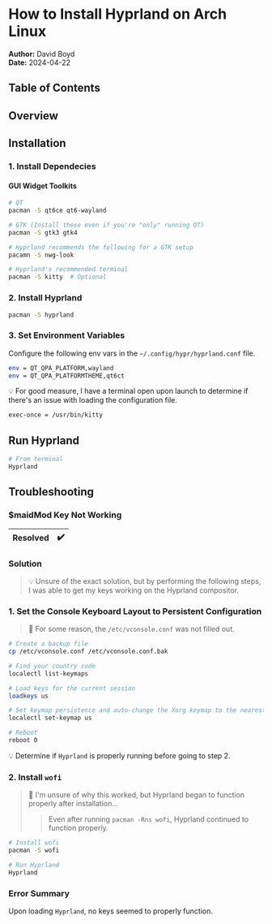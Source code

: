 # How to Install Hyprland on Arch Linux

**Author:** David Boyd<br>
**Date:** 2024-04-22

## Table of Contents

## Overview

## Installation

### 1. Install Dependecies

#### GUI Widget Toolkits

``` bash
# QT
pacman -S qt6ce qt6-wayland

# GTK (Install these even if you're "only" running QT)
pacman -S gtk3 gtk4

# Hyprland recommends the following for a GTK setup
pacamn -S nwg-look

# Hyprland's recommended terminal
pacman -S kitty  # Optional
```

### 2. Install Hyprland

``` bash
pacman -S hyprland
```

### 3. Set Environment Variables

Configure the following env vars in the `~/.config/hypr/hyprland.conf` file.

``` bash
env = QT_QPA_PLATFORM,wayland
env = QT_QPA_PLATFORMTHEME,qt6ct
```

:bulb: For good measure, I have a terminal open upon launch to determine if
there's an issue with loading the configuration file.

``` bash
exec-once = /usr/bin/kitty
```

## Run Hyprland

``` bash
# From terminal
Hyprland
```

## Troubleshooting

### $maidMod Key Not Working

| Resolved | :heavy_check_mark: |
|----------|--------------------|

### Solution

> :bulb: Unsure of the exact solution, but by performing the following steps, 
> I was able to get my keys working on the Hyprland compositor.

### 1. Set the Console Keyboard Layout to Persistent Configuration

> :pencil: For some reason, the `/etc/vconsole.conf` was not filled out.

``` bash
# Create a backup file
cp /etc/vconsole.conf /etc/vconsole.conf.bak

# Find your country code
localectl list-keymaps

# Load keys for the current session
loadkeys us

# Set keymap persistence and auto-change the Xorg keymap to the nearest match
localectl set-keymap us

# Reboot
reboot 0
```

:bulb: Determine if `Hyprland` is properly running before going to step 2.

### 2. Install `wofi`

> :pencil: I'm unsure of why this worked, but Hyprland began to function
> properly after installation...
>> Even after running `pacman -Rns wofi`, Hyprland continued to function
>> properly.

``` bash
# Install wofi
pacman -S wofi

# Run Hyprland
Hyprland
```

### Error Summary

Upon loading `Hyprland`, no keys seemed to properly function.


<!-- References -->
